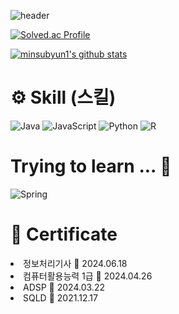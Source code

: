 ![header](https://capsule-render.vercel.app/api?type=waving&color=gradient&height=300&section=header&text=MINSUB%20YUN's%20Github)

[![Solved.ac Profile](http://mazassumnida.wtf/api/v2/generate_badge?boj=minsubyun1)](https://solved.ac/minsubyun1/)
<div>
  

  [![minsubyun1's github stats](https://github-readme-stats.vercel.app/api/top-langs/?username=minsubyun1&show_icons=true&hide_border=true&title_color=004386&icon_color=004386&layout=compact)](https://github.com/minsubyun1)
</div>



# ⚙ Skill (스킬)

<div aligh = "center"></div>

![Java](https://img.shields.io/badge/Java-007396.svg?&style=for-the-badge&logo=Java&logoColor=white)
![JavaScript](https://img.shields.io/badge/JavaScript-F7DF1E.svg?&style=for-the-badge&logo=JavaScript&logoColor=white)
![Python](https://img.shields.io/badge/Python-3776AB.svg?&style=for-the-badge&logo=Python&logoColor=white)
![R](https://img.shields.io/badge/R-276DC3.svg?&style=for-the-badge&logo=R&logoColor=white)

# Trying to learn ... 📌

![Spring](https://img.shields.io/badge/Spring-6DB33F.svg?&style=for-the-badge&logo=Spring&logoColor=white)

# 📄 Certificate
<li>정보처리기사 📆 2024.06.18 </li>
<li>컴퓨터활용능력 1급 📆 2024.04.26 </li>
<li>ADSP 📆 2024.03.22 </li>
<li>SQLD 📆 2021.12.17 </li>


<!--
**minsubyun1/minsubyun1** is a ✨ _special_ ✨ repository because its `README.md` (this file) appears on your GitHub profile.

Here are some ideas to get you started:

- 🔭 I’m currently working on ...
- 🌱 I’m currently learning ...
- 👯 I’m looking to collaborate on ...
- 🤔 I’m looking for help with ...
- 💬 Ask me about ...
- 📫 How to reach me: ...
- 😄 Pronouns: ...
- ⚡ Fun fact: ...
-->
